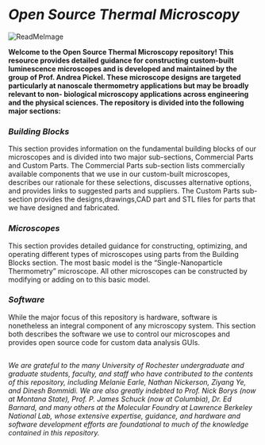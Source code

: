 # ***Open Source Thermal Microscopy***
![ReadMeImage](https://user-images.githubusercontent.com/114375201/213006918-8ad4cbab-83a6-44d8-9fe7-c2e5cb051f77.jpeg)

**Welcome to the Open Source Thermal Microscopy repository! This resource provides detailed
guidance for constructing custom-built luminescence microscopes and is developed and
maintained by the group of Prof. Andrea Pickel. These microscope designs are targeted
particularly at nanoscale thermometry applications but may be broadly relevant to non-
biological microscopy applications across engineering and the physical sciences. The repository
is divided into the following major sections:**

###  *Building Blocks* 
This section provides information on the fundamental building blocks
of our microscopes and is divided into two major sub-sections, Commercial Parts and
Custom Parts. The Commercial Parts sub-section lists commercially available
components that we use in our custom-built microscopes, describes our rationale for
these selections, discusses alternative options, and provides links to suggested parts
and suppliers. The Custom Parts sub-section provides the designs,drawings,CAD part and STL files for parts
that we have designed and fabricated. 

###  *Microscopes*
This section provides detailed guidance for constructing, optimizing, and
operating different types of microscopes using parts from the Building Blocks section.
The most basic model is the “Single-Nanoparticle Thermometry” microscope. All other
microscopes can be constructed by modifying or adding on to this basic model.
###  *Software*
While the major focus of this repository is hardware, software is nonetheless
an integral component of any microscopy system. This section both describes the
software we use to control our microscopes and provides open source code for custom
data analysis GUIs.
##
 *We are grateful to the many University of Rochester undergraduate and graduate students,
faculty, and staff who have contributed to the contents of this repository, including Melanie
Earle, Nathan Nickerson, Ziyang Ye, and Dinesh Bommidi. We are also greatly indebted to Prof.
Nick Borys (now at Montana State), Prof. P. James Schuck (now at Columbia), Dr. Ed Barnard,
and many others at the Molecular Foundry at Lawrence Berkeley National Lab, whose extensive
expertise, guidance, and hardware and software development efforts are foundational to much
of the knowledge contained in this repository.* 




